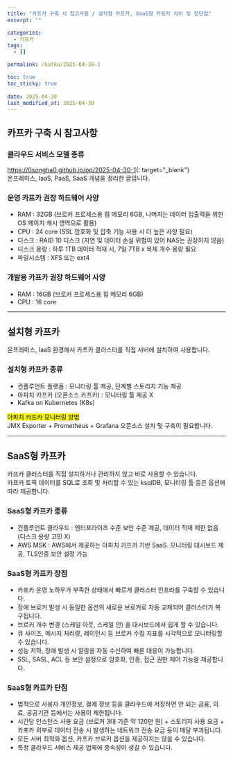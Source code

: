 ```yaml
---
title: "카프카 구축 시 참고사항 / 설치형 카프카, SaaS형 카프카 차이 및 장단점"
excerpt: ""

categories:
  - 카프카
tags:
  - []

permalink: /kafka/2025-04-30-1

toc: true
toc_sticky: true
 
date: 2025-04-30
last_modified_at: 2025-04-30
---
```


## 카프카 구축 시 참고사항

### 클라우드 서비스 모델 종류
<https://0songha0.github.io/op/2025-04-30-1>{: target="_blank"}  
온프레미스, IaaS, PaaS, SaaS 개념을 정리한 글입니다.

### 운영 카프카 권장 하드웨어 사양
- RAM : 32GB (브로커 프로세스용 힙 메모리 6GB, 나머지는 데이터 입출력을 위한 OS 페이지 캐시 영역으로 활용)
- CPU : 24 core (SSL 암호화 및 압축 기능 사용 시 더 높은 사양 필요)
- 디스크 : RAID 10 디스크 (지연 및 데이터 손실 위험이 있어 NAS는 권장하지 않음)
- 디스크 용량 : 하루 1TB 데이터 적재 시, 7일 7TB x 복제 개수 용량 필요
- 파일시스템 : XFS 또는 ext4

### 개발용 카프카 권장 하드웨어 사양
- RAM : 16GB (브로커 프로세스용 힙 메모리 6GB)
- CPU : 16 core

---

## 설치형 카프카

온프레미스, IaaS 환경에서 카프카 클러스터를 직접 서버에 설치하여 사용합니다.

### 설치형 카프카 종류
- 컨플루언트 플랫폼 : 모니터링 툴 제공, 단계별 스토리지 기능 제공
- 아파치 카프카 (오픈소스 카프카) : 모니터링 툴 제공 X
- Kafka on Kubernetes (K8s)

<mark>아파치 카프카 모니터링 방법</mark>  
JMX Exporter + Prometheus + Grafana 오픈소스 설치 및 구축이 필요합니다.

---

## SaaS형 카프카

카프카 클러스터를 직접 설치하거나 관리하지 않고 바로 사용할 수 있습니다.  
카프카 토픽 데이터를 SQL로 조회 및 처리할 수 있는 ksqlDB, 모니터링 툴 등은 옵션에 따라 제공합니다.  

### SaaS형 카프카 종류
- 컨플루언트 클라우드 : 엔터프라이즈 수준 보안 수준 제공, 데이터 적재 제한 없음 (디스크 용량 고민 X)
- AWS MSK : AWS에서 제공하는 아파치 카프카 기반 SaaS. 모니터링 대시보드 제공, TLS인증 보안 설정 가능

### SaaS형 카프카 장점
- 카프카 운영 노하우가 부족한 상태에서 빠르게 클러스터 인프라를 구축할 수 있습니다.
- 장애 브로커 발생 시 동일한 옵션의 새로운 브로커로 자동 교체되어 클러스터가 복구됩니다.
- 브로커 개수 변경 (스케일 아웃, 스케일 인) 을 대시보드에서 쉽게 할 수 있습니다.
- 큐 사이즈, 메시지 처리량, 레이턴시 등 브로커 수집 지표를 시각적으로 모니터링할 수 있습니다.
- 성능 저하, 장애 발생 시 알람을 자동 수신하여 빠른 대응이 가능합니다.
- SSL, SASL, ACL 등 보안 설정으로 암호화, 인증, 접근 권한 제어 기능을 제공합니다.

### SaaS형 카프카 단점
- 법적으로 사용자 개인정보, 결제 정보 등을 클라우드에 저장하면 안 되는 금융, 의료, 공공기관 등에서는 사용이 제한됩니다.
- 시간당 인스턴스 사용 요금 (브로커 3대 기준 약 120만 원) + 스토리지 사용 요금 + 카프카 외부로 데이터 전송 시 발생하는 네트워크 전송 요금 등이 매달 부과됩니다.
- 모든 서버 최적화 옵션, 카프카 브로커 옵션을 제공하지는 않을 수 있습니다.
- 특정 클라우드 서비스 제공 업체에 종속성이 생길 수 있습니다.
